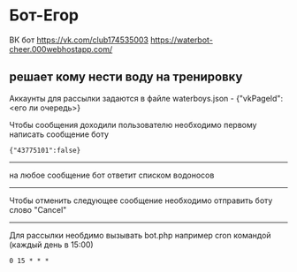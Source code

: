 # Бот-Егор

ВК бот 
https://vk.com/club174535003
https://waterbot-cheer.000webhostapp.com/

решает кому нести воду на тренировку
-----------------
Аккаунты для рассылки задаются в файле waterboys.json - {"vkPageId":<его ли очередь>}

Чтобы сообщения доходили пользователю необходимо первому написать сообщение боту
```
{"43775101":false}
```
----------------
на любое сообщение бот ответит списком водоносов

---------------
Чтобы отменить следующее сообщение необходимо отправить боту слово "Cancel"

---------------
Для рассылки необдимо вызывать bot.php
например cron командой (каждый день в 15:00) 
```
0 15 * * *
```
